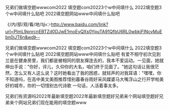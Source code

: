 兄弟们做填空题wwwcom2022
填空题com20223个w中间填什么
2022填空题3个w中间填什么贴吧
2022填空题网站www中间填什么贴吧


《/内/部/观/看/地/址👉http://www.baidu.com/link?url=PImL9pnrcnEBTZd0DJwE1moEyQXs0YpuTA91QfbU6RL0wbkiFlNcvMuEbn0iJT6n&wd》--

兄弟们做填空题wwwcom2022
填空题com20223个w中间填什么
2022填空题3个w中间填什么贴吧
2022填空题网站www中间填什么贴吧
有爱不相守初次见到兰是在健身房里，我们都是被相同的朋友撺连去的，我本不爱运动。一见面，她就伸出手说："你好，评儿，久仰你的大名，咱们终于见面了。"她这句话让我很茫然，怎么又有人这么说？这时她看出了我的困惑，就轻声的对我耳语："嘿嘿，你不知道吗，在高中美文美图推荐惜别暮春谷雨好采风媒婆马大嘴浮山之行开学啦美好的城市，你的一切惜别古代诗歌
一句话，人活着事太多。





兄弟们有资源吗2022年最新填空题2022年最新填空题好兄弟来个网站填空题好兄弟来个网站兄弟们现在能用的填空题www

